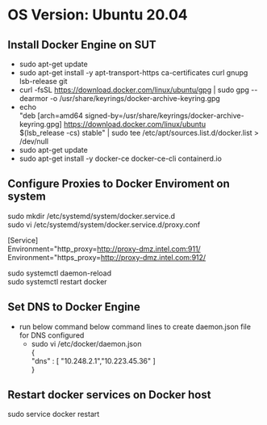 # OS Version: Ubuntu 20.04
## Install Docker Engine on SUT
- sudo apt-get update
- sudo apt-get install -y apt-transport-https ca-certificates curl gnupg lsb-release git
- curl -fsSL https://download.docker.com/linux/ubuntu/gpg | sudo gpg --dearmor -o /usr/share/keyrings/docker-archive-keyring.gpg
- echo \
  "deb [arch=amd64 signed-by=/usr/share/keyrings/docker-archive-keyring.gpg] https://download.docker.com/linux/ubuntu \
  $(lsb_release -cs) stable" | sudo tee /etc/apt/sources.list.d/docker.list > /dev/null
- sudo apt-get update
- sudo apt-get install -y docker-ce docker-ce-cli containerd.io

## Configure Proxies to Docker Enviroment on system
sudo mkdir /etc/systemd/system/docker.service.d \
sudo vi /etc/systemd/system/docker.service.d/proxy.conf

[Service] \
Environment="http_proxy=http://proxy-dmz.intel.com:911/ \
Environment="https_proxy=http://proxy-dmz.intel.com:912/
 
sudo systemctl daemon-reload \
sudo systemctl restart docker

##  Set DNS to Docker Engine 
- run below command below command lines to create daemon.json file for DNS configured
  - sudo vi /etc/docker/daemon.json \
  { \
      "dns" : [ "10.248.2.1","10.223.45.36" ] \
  }

## Restart docker services on Docker host
sudo service docker restart
